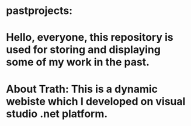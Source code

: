 # pastprojects:
# Hello, everyone, this repository is used for storing and displaying some of my work in the past.
# About Trath: This is a dynamic webiste which I developed on visual studio .net platform.
